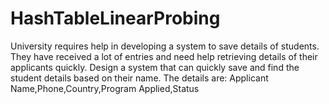 # HashTableLinearProbing
University requires help in developing a system to save details of students. They have received a lot of entries and need help retrieving details of their applicants quickly. Design a system that can quickly save and find the student details based on their name. The details are: Applicant Name,Phone,Country,Program Applied,Status
